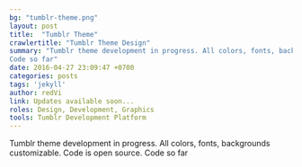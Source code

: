 ```yaml
---
bg: "tumblr-theme.png"
layout: post
title:  "Tumblr Theme"
crawlertitle: "Tumblr Theme Design"
summary: "Tumblr theme development in progress. All colors, fonts, backgrounds customizable. Code is open source.   
Code so far"
date: 2016-04-27 23:09:47 +0700
categories: posts
tags: 'jekyll'
author: redVi
link: Updates available soon...
roles: Design, Development, Graphics
tools: Tumblr Development Platform
---
```


Tumblr theme development in progress. All colors, fonts, backgrounds customizable. Code is open source.
Code so far